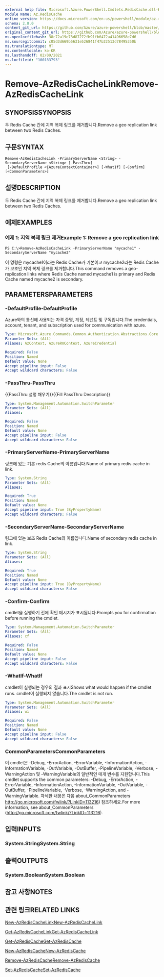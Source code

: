 ```yaml
---
external help file: Microsoft.Azure.PowerShell.Cmdlets.RedisCache.dll-Help.xml
Module Name: Az.RedisCache
online version: https://docs.microsoft.com/en-us/powershell/module/az.rediscache/remove-azrediscachelink
schema: 2.0.0
content_git_url: https://github.com/Azure/azure-powershell/blob/master/src/RedisCache/RedisCache/help/Remove-AzRedisCacheLink.md
original_content_git_url: https://github.com/Azure/azure-powershell/blob/master/src/RedisCache/RedisCache/help/Remove-AzRedisCacheLink.md
ms.openlocfilehash: 38c72a19e73d87272fb91fb6472a41496658e7d6
ms.sourcegitcommit: c05d3d669b5631e526841f47b22513d78495350b
ms.translationtype: MT
ms.contentlocale: ko-KR
ms.lasthandoff: 02/09/2021
ms.locfileid: "100183793"
---
```

# <span data-ttu-id="2f5ce-101">Remove-AzRedisCacheLink</span><span class="sxs-lookup"><span data-stu-id="2f5ce-101">Remove-AzRedisCacheLink</span></span>

## <span data-ttu-id="2f5ce-102">SYNOPSIS</span><span class="sxs-lookup"><span data-stu-id="2f5ce-102">SYNOPSIS</span></span>
<span data-ttu-id="2f5ce-103">두 Redis Cache 간에 지역 복제 링크를 제거합니다.</span><span class="sxs-lookup"><span data-stu-id="2f5ce-103">Remove a geo replication link between two Redis Caches.</span></span>

## <span data-ttu-id="2f5ce-104">구문</span><span class="sxs-lookup"><span data-stu-id="2f5ce-104">SYNTAX</span></span>

```
Remove-AzRedisCacheLink -PrimaryServerName <String> -SecondaryServerName <String> [-PassThru]
 [-DefaultProfile <IAzureContextContainer>] [-WhatIf] [-Confirm] [<CommonParameters>]
```

## <span data-ttu-id="2f5ce-105">설명</span><span class="sxs-lookup"><span data-stu-id="2f5ce-105">DESCRIPTION</span></span>
<span data-ttu-id="2f5ce-106">두 Redis Cache 간에 지역 복제 링크를 제거합니다.</span><span class="sxs-lookup"><span data-stu-id="2f5ce-106">Remove a geo replication link between two Redis Caches.</span></span>

## <span data-ttu-id="2f5ce-107">예제</span><span class="sxs-lookup"><span data-stu-id="2f5ce-107">EXAMPLES</span></span>

### <span data-ttu-id="2f5ce-108">예제 1: 지역 복제 링크 제거</span><span class="sxs-lookup"><span data-stu-id="2f5ce-108">Example 1: Remove a geo replication link</span></span>
```
PS C:\>Remove-AzRedisCacheLink -PrimaryServerName "mycache1" -SecondaryServerName "mycache2"
```

<span data-ttu-id="2f5ce-109">이 명령은 mycache1이라는 Redis Cache가 기본이고 mycache2라는 Redis Cache가 보조인 지역 복제 링크를 제거합니다.</span><span class="sxs-lookup"><span data-stu-id="2f5ce-109">This command removes a geo-replication links where Redis Cache named mycache1 is primary and Redis Cache named mycache2 is secondary.</span></span>

## <span data-ttu-id="2f5ce-110">PARAMETERS</span><span class="sxs-lookup"><span data-stu-id="2f5ce-110">PARAMETERS</span></span>

### <span data-ttu-id="2f5ce-111">-DefaultProfile</span><span class="sxs-lookup"><span data-stu-id="2f5ce-111">-DefaultProfile</span></span>
<span data-ttu-id="2f5ce-112">Azure와의 통신에 사용되는 자격 증명, 계정, 테넌트 및 구독입니다.</span><span class="sxs-lookup"><span data-stu-id="2f5ce-112">The credentials, account, tenant, and subscription used for communication with azure.</span></span>

```yaml
Type: Microsoft.Azure.Commands.Common.Authentication.Abstractions.Core.IAzureContextContainer
Parameter Sets: (All)
Aliases: AzContext, AzureRmContext, AzureCredential

Required: False
Position: Named
Default value: None
Accept pipeline input: False
Accept wildcard characters: False
```

### <span data-ttu-id="2f5ce-113">-PassThru</span><span class="sxs-lookup"><span data-stu-id="2f5ce-113">-PassThru</span></span>
<span data-ttu-id="2f5ce-114">{{PassThru 설명 채우기}}</span><span class="sxs-lookup"><span data-stu-id="2f5ce-114">{{Fill PassThru Description}}</span></span>

```yaml
Type: System.Management.Automation.SwitchParameter
Parameter Sets: (All)
Aliases:

Required: False
Position: Named
Default value: None
Accept pipeline input: False
Accept wildcard characters: False
```

### <span data-ttu-id="2f5ce-115">-PrimaryServerName</span><span class="sxs-lookup"><span data-stu-id="2f5ce-115">-PrimaryServerName</span></span>
<span data-ttu-id="2f5ce-116">링크에 있는 기본 redis Cache의 이름입니다.</span><span class="sxs-lookup"><span data-stu-id="2f5ce-116">Name of primary redis cache in link.</span></span>

```yaml
Type: System.String
Parameter Sets: (All)
Aliases:

Required: True
Position: Named
Default value: None
Accept pipeline input: True (ByPropertyName)
Accept wildcard characters: False
```

### <span data-ttu-id="2f5ce-117">-SecondaryServerName</span><span class="sxs-lookup"><span data-stu-id="2f5ce-117">-SecondaryServerName</span></span>
<span data-ttu-id="2f5ce-118">링크에 있는 보조 Redis Cache의 이름입니다.</span><span class="sxs-lookup"><span data-stu-id="2f5ce-118">Name of secondary redis cache in link.</span></span>

```yaml
Type: System.String
Parameter Sets: (All)
Aliases:

Required: True
Position: Named
Default value: None
Accept pipeline input: True (ByPropertyName)
Accept wildcard characters: False
```

### <span data-ttu-id="2f5ce-119">-Confirm</span><span class="sxs-lookup"><span data-stu-id="2f5ce-119">-Confirm</span></span>
<span data-ttu-id="2f5ce-120">cmdlet을 실행하기 전에 확인 메시지가 표시됩니다.</span><span class="sxs-lookup"><span data-stu-id="2f5ce-120">Prompts you for confirmation before running the cmdlet.</span></span>

```yaml
Type: System.Management.Automation.SwitchParameter
Parameter Sets: (All)
Aliases: cf

Required: False
Position: Named
Default value: None
Accept pipeline input: False
Accept wildcard characters: False
```

### <span data-ttu-id="2f5ce-121">-WhatIf</span><span class="sxs-lookup"><span data-stu-id="2f5ce-121">-WhatIf</span></span>
<span data-ttu-id="2f5ce-122">cmdlet이 실행되는 경우의 결과 표시</span><span class="sxs-lookup"><span data-stu-id="2f5ce-122">Shows what would happen if the cmdlet runs.</span></span>
<span data-ttu-id="2f5ce-123">cmdlet이 실행되지 않습니다.</span><span class="sxs-lookup"><span data-stu-id="2f5ce-123">The cmdlet is not run.</span></span>

```yaml
Type: System.Management.Automation.SwitchParameter
Parameter Sets: (All)
Aliases: wi

Required: False
Position: Named
Default value: None
Accept pipeline input: False
Accept wildcard characters: False
```

### <span data-ttu-id="2f5ce-124">CommonParameters</span><span class="sxs-lookup"><span data-stu-id="2f5ce-124">CommonParameters</span></span>
<span data-ttu-id="2f5ce-125">이 cmdlet은 -Debug, -ErrorAction, -ErrorVariable, -InformationAction, -InformationVariable, -OutVariable, -OutBuffer, -PipelineVariable, -Verbose, -WarningAction 및 -WarningVariable의 일반적인 매개 변수를 지원합니다.</span><span class="sxs-lookup"><span data-stu-id="2f5ce-125">This cmdlet supports the common parameters: -Debug, -ErrorAction, -ErrorVariable, -InformationAction, -InformationVariable, -OutVariable, -OutBuffer, -PipelineVariable, -Verbose, -WarningAction, and -WarningVariable.</span></span> <span data-ttu-id="2f5ce-126">자세한 내용은 다음 about_CommonParameters http://go.microsoft.com/fwlink/?LinkID=113216) 참조하세요.</span><span class="sxs-lookup"><span data-stu-id="2f5ce-126">For more information, see about_CommonParameters (http://go.microsoft.com/fwlink/?LinkID=113216).</span></span>

## <span data-ttu-id="2f5ce-127">입력</span><span class="sxs-lookup"><span data-stu-id="2f5ce-127">INPUTS</span></span>

### <span data-ttu-id="2f5ce-128">System.String</span><span class="sxs-lookup"><span data-stu-id="2f5ce-128">System.String</span></span>

## <span data-ttu-id="2f5ce-129">출력</span><span class="sxs-lookup"><span data-stu-id="2f5ce-129">OUTPUTS</span></span>

### <span data-ttu-id="2f5ce-130">System.Boolean</span><span class="sxs-lookup"><span data-stu-id="2f5ce-130">System.Boolean</span></span>

## <span data-ttu-id="2f5ce-131">참고 사항</span><span class="sxs-lookup"><span data-stu-id="2f5ce-131">NOTES</span></span>

## <span data-ttu-id="2f5ce-132">관련 링크</span><span class="sxs-lookup"><span data-stu-id="2f5ce-132">RELATED LINKS</span></span>

[<span data-ttu-id="2f5ce-133">New-AzRedisCacheLink</span><span class="sxs-lookup"><span data-stu-id="2f5ce-133">New-AzRedisCacheLink</span></span>](./New-AzRedisCacheLink.md)

[<span data-ttu-id="2f5ce-134">Get-AzRedisCacheLink</span><span class="sxs-lookup"><span data-stu-id="2f5ce-134">Get-AzRedisCacheLink</span></span>](./Get-AzRedisCacheLink.md)

[<span data-ttu-id="2f5ce-135">Get-AzRedisCache</span><span class="sxs-lookup"><span data-stu-id="2f5ce-135">Get-AzRedisCache</span></span>](./Get-AzRedisCache.md)

[<span data-ttu-id="2f5ce-136">New-AzRedisCache</span><span class="sxs-lookup"><span data-stu-id="2f5ce-136">New-AzRedisCache</span></span>](./New-AzRedisCache.md)

[<span data-ttu-id="2f5ce-137">Remove-AzRedisCache</span><span class="sxs-lookup"><span data-stu-id="2f5ce-137">Remove-AzRedisCache</span></span>](./Remove-AzRedisCache.md)

[<span data-ttu-id="2f5ce-138">Set-AzRedisCache</span><span class="sxs-lookup"><span data-stu-id="2f5ce-138">Set-AzRedisCache</span></span>](./Set-AzRedisCache.md)